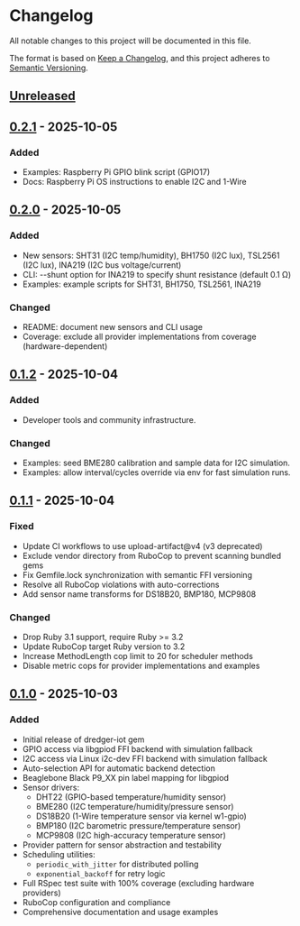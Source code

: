 # Changelog

All notable changes to this project will be documented in this file.

The format is based on [Keep a Changelog](https://keepachangelog.com/en/1.0.0/),
and this project adheres to [Semantic Versioning](https://semver.org/spec/v2.0.0.html).

## [Unreleased]

## [0.2.1] - 2025-10-05

### Added
- Examples: Raspberry Pi GPIO blink script (GPIO17)
- Docs: Raspberry Pi OS instructions to enable I2C and 1-Wire

## [0.2.0] - 2025-10-05

### Added
- New sensors: SHT31 (I2C temp/humidity), BH1750 (I2C lux), TSL2561 (I2C lux), INA219 (I2C bus voltage/current)
- CLI: --shunt option for INA219 to specify shunt resistance (default 0.1 Ω)
- Examples: example scripts for SHT31, BH1750, TSL2561, INA219

### Changed
- README: document new sensors and CLI usage
- Coverage: exclude all provider implementations from coverage (hardware-dependent)

## [0.1.2] - 2025-10-04

### Added
- Developer tools and community infrastructure.

### Changed
- Examples: seed BME280 calibration and sample data for I2C simulation.
- Examples: allow interval/cycles override via env for fast simulation runs.

## [0.1.1] - 2025-10-04

### Fixed
- Update CI workflows to use upload-artifact@v4 (v3 deprecated)
- Exclude vendor directory from RuboCop to prevent scanning bundled gems
- Fix Gemfile.lock synchronization with semantic FFI versioning
- Resolve all RuboCop violations with auto-corrections
- Add sensor name transforms for DS18B20, BMP180, MCP9808

### Changed
- Drop Ruby 3.1 support, require Ruby >= 3.2
- Update RuboCop target Ruby version to 3.2
- Increase MethodLength cop limit to 20 for scheduler methods
- Disable metric cops for provider implementations and examples

## [0.1.0] - 2025-10-03

### Added
- Initial release of dredger-iot gem
- GPIO access via libgpiod FFI backend with simulation fallback
- I2C access via Linux i2c-dev FFI backend with simulation fallback
- Auto-selection API for automatic backend detection
- Beaglebone Black P9_XX pin label mapping for libgpiod
- Sensor drivers:
  - DHT22 (GPIO-based temperature/humidity sensor)
  - BME280 (I2C temperature/humidity/pressure sensor)
  - DS18B20 (1-Wire temperature sensor via kernel w1-gpio)
  - BMP180 (I2C barometric pressure/temperature sensor)
  - MCP9808 (I2C high-accuracy temperature sensor)
- Provider pattern for sensor abstraction and testability
- Scheduling utilities:
  - `periodic_with_jitter` for distributed polling
  - `exponential_backoff` for retry logic
- Full RSpec test suite with 100% coverage (excluding hardware providers)
- RuboCop configuration and compliance
- Comprehensive documentation and usage examples

[Unreleased]: https://github.com/TheMadBotterINC/dredger-iot/compare/v0.2.1...HEAD
[0.2.1]: https://github.com/TheMadBotterINC/dredger-iot/compare/v0.2.0...v0.2.1
[0.2.0]: https://github.com/TheMadBotterINC/dredger-iot/compare/v0.1.2...v0.2.0
[0.1.2]: https://github.com/TheMadBotterINC/dredger-iot/compare/v0.1.1...v0.1.2
[0.1.1]: https://github.com/TheMadBotterINC/dredger-iot/compare/v0.1.0...v0.1.1
[0.1.0]: https://github.com/TheMadBotterINC/dredger-iot/releases/tag/v0.1.0
